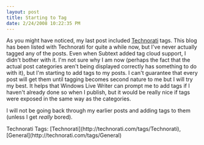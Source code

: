 ```yaml
---
layout: post
title: Starting to Tag
date: 2/24/2008 10:22:35 PM
---
```


As you might have noticed, my last post included [Technorati](http://technorati.com/) tags. This blog has been listed with Technorati for quite a while now, but I've never actually tagged any of the posts. Even when Subtext added tag cloud support, I didn't bother with it. I'm not sure why I am now (perhaps the fact that the actual post categories aren't being displayed correctly has something to do with it), but I'm starting to add tags to my posts. I can't guarantee that every post will get them until tagging becomes second nature to me but I will try my best. It helps that Windows Live Writer can prompt me to add tags if I haven't already done so when I publish, but it would be really nice if tags were exposed in the same way as the categories.

I will not be going back through my earlier posts and adding tags to them (unless I get *really* bored).
 <div class="wlWriterSmartContent" id="scid:0767317B-992E-4b12-91E0-4F059A8CECA8:7a4e2941-1f05-44ab-a907-f2fe8edd5202" style="padding-right: 0px; display: inline; padding-left: 0px; padding-bottom: 0px; margin: 0px; padding-top: 0px">Technorati Tags: [Technorati](http://technorati.com/tags/Technorati), [General](http://technorati.com/tags/General)</div>
